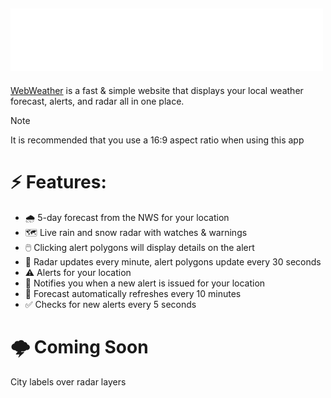 ## <img src="./assets/logo.png" alt="WebWeather Logo" width="500"/>
[WebWeather](https://cgray1234.github.io/WebWeather/) is a fast & simple website that displays your local weather forecast, alerts, and radar all in one place.


> [!NOTE]
> It is recommended that you use a 16:9 aspect ratio when using this app

# ⚡ Features:
- 🌧️ 5-day forecast from the NWS for your location
- 🗺️ Live rain and snow radar with watches & warnings
- 🖱️ Clicking alert polygons will display details on the alert
- 📡 Radar updates every minute, alert polygons update every 30 seconds
- ⚠️ Alerts for your location
- 🔔 Notifies you when a new alert is issued for your location
- 🔄️ Forecast automatically refreshes every 10 minutes
- ✅ Checks for new alerts every 5 seconds

# 🌩️ Coming Soon
City labels over radar layers
